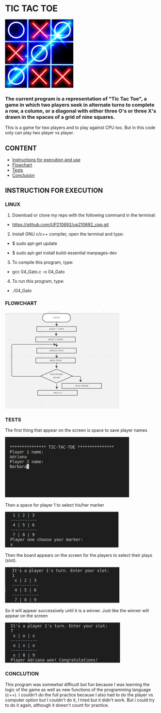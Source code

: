 # TIC TAC TOE

<img src="./IMAGENES/5.png">

### The current program is a representation of "Tic Tac Toe", a game in which two players seek in alternate turns to complete a row, a column, or a diagonal with either three O's or three X's drawn in the spaces of a grid of nine squares.

This is a game for two players and to play against CPU too. But in this code only can play two player vs player.

## CONTENT

* [Instructions for execution and use]()
* [Flowchart]()
* [Tests]()
* [Conclusion]()

## INSTRUCTION FOR EXECUTION 

### LINUX

1. Download or clone my repo with the following command in the terminal:
* https://github.com/UP210692/up210692_cpp.git
2. Install GNU c/c++ compiler, open the terminal and type:
* $ sudo apt-get update

* $ sudo apt-get install build-essential manpages-dev
3. To compile this program, type:
* gcc 04_Gato.c -o 04_Gato
4. To run this program, type:
* ./04_Gato

### FLOWCHART

<img src="./IMAGENES/7.png">

### TESTS

The first thing that appear on the screen is space to save player names

<img src="./IMAGENES/1.png">

Then a space for player 1 to select his/her marker

<img src="./IMAGENES/2.png">

Then the board appears on the screen for the players to select their plays (slot).

<img src="./IMAGENES/3.png">

So it will appear successively until it is a winner.
Just like the winner will appear on the screen

<img src="./IMAGENES/4.png">

### CONCLUTION

This program was somewhat difficult but fun because I was learning the logic of the game as well as new functions of the programming language (c++).
I couldn't do the full practice because I also had to do the player vs computer option but I couldn't do it, I tried but it didn't work. But i could try to do it again, although it doesn't count for practice.